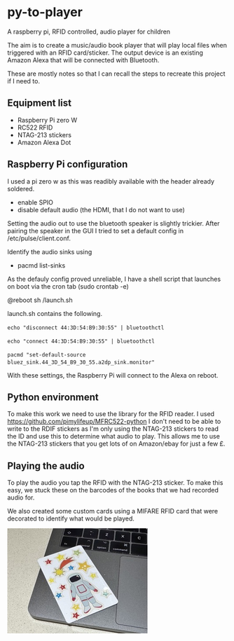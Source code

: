 # py-to-player
A raspberry pi, RFID controlled, audio player for children

The aim is to create a music/audio book player that will play local files when triggered with an RFID card/sticker. The output device is an existing Amazon Alexa that will be connected with Bluetooth.

These are mostly notes so that I can recall the steps to recreate this project if I need to.

## Equipment list
- Raspberry Pi zero W
- RC522 RFID
- NTAG-213 stickers
- Amazon Alexa Dot

## Raspberry Pi configuration
I used a pi zero w as this was readibly available with the header already soldered.
- enable SPIO
- disable default audio (the HDMI, that I do not want to use)
  
Setting the audio out to use the bluetooth speaker is slightly trickier. After pairing the speaker in the GUI I tried to set a default config in
/etc/pulse/client.conf.

Identify the audio sinks using
- pacmd list-sinks

As the defauly config proved unreliable, I have a shell script that launches on boot via the cron tab (sudo crontab -e)

@reboot sh /launch.sh

launch.sh contains the following.

`echo "disconnect 44:3D:54:B9:30:55" | bluetoothctl`

`echo "connect 44:3D:54:B9:30:55" | bluetoothctl`

`pacmd "set-default-source bluez_sink.44_3D_54_B9_30_55.a2dp_sink.monitor"`

With these settings, the Raspberry Pi will connect to the Alexa on reboot.

## Python environment
To make this work we need to use the library for the RFID reader. I used https://github.com/pimylifeup/MFRC522-python
I don't need to be able to write to the RDIF stickers as I'm only using the NTAG-213 stickers to read the ID and use this to determine what audio to play. This allows me to use the NTAG-213 stickers that you get lots of on Amazon/ebay for just a few £.

## Playing the audio
To play the audio you tap the RFID with the NTAG-213 sticker. To make this easy, we stuck these on the barcodes of the books that we had recorded audio for.

We also created some custom cards using a MIFARE RFID card that were decorated to identify what would be played.

![Custom card (That plays zoom zoom zoom, we're going to the moon](CustomCard.jpeg)



